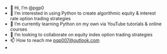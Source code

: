 - 👋 Hi, I’m @pgp0
- 👀 I’m interested in using Python to create algorithmic equity & interest rate option trading strategies
- 🌱 I’m currently learning Python on my own via YouTube tutorials & online courses
- 💞️ I’m looking to collaborate on equity index option trading strategies
- 📫 How to reach me pgp007@outlook.com
- 

<!---
pgp0/pgp0 is a ✨ special ✨ repository because its `README.md` (this file) appears on your GitHub profile.
You can click the Preview link to take a look at your changes.
--->
